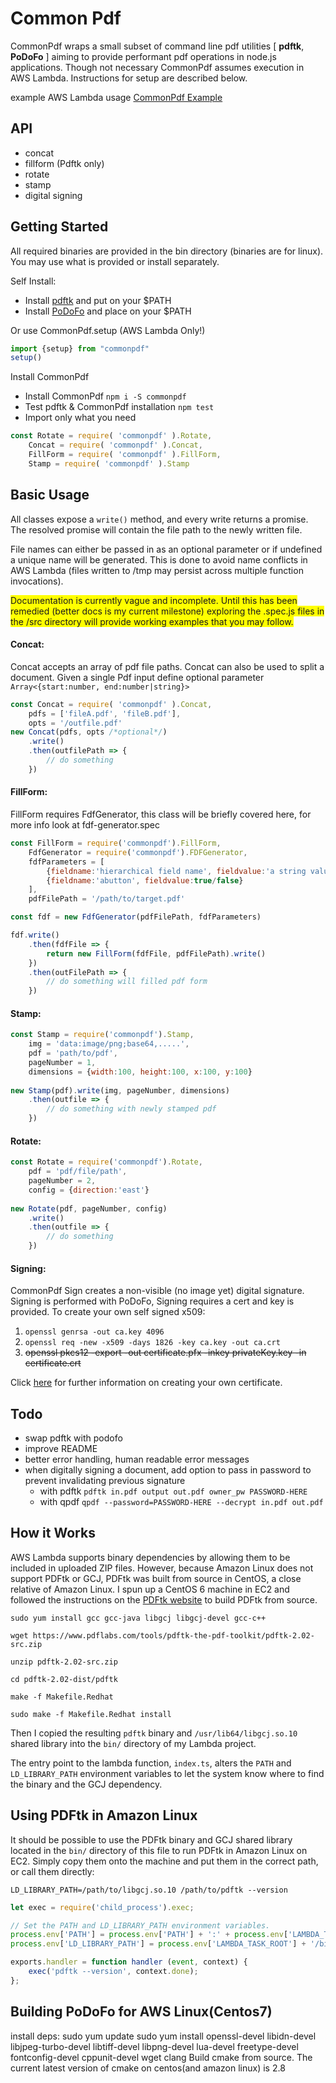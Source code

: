 # Common Pdf


CommonPdf wraps a small subset of command line pdf utilities [ **pdftk**, **PoDoFo** ] aiming to provide performant pdf operations in node.js applications.
Though not necessary CommonPdf assumes execution in AWS Lambda. Instructions for setup are described below.

example AWS Lambda usage [CommonPdf Example](https://github.com/corymickelson/CommonPdf-Example)

## API

- concat
- fillform (Pdftk only)
- rotate
- stamp
- digital signing

## Getting Started
All required binaries are provided in the bin directory (binaries are for linux). You may use what is provided
or install separately.

Self Install:
- Install [pdftk](https://www.pdflabs.com/tools/pdftk-server/) and put on your $PATH
- Install [PoDoFo](http://podofo.sourceforge.net/download) and place on your $PATH

Or use CommonPdf.setup (AWS Lambda Only!)

```javascript 
import {setup} from "commonpdf"
setup() 
```
Install CommonPdf

- Install CommonPdf `npm i -S commonpdf`
- Test pdftk & CommonPdf installation ```npm test```
- Import only what you need
```javascript 
const Rotate = require( 'commonpdf' ).Rotate,
    Concat = require( 'commonpdf' ).Concat,
    FillForm = require( 'commonpdf' ).FillForm,
    Stamp = require( 'commonpdf' ).Stamp
```
## Basic Usage
All classes expose a ```write()``` method, and every write returns a promise. The resolved promise will contain
the file path to the newly written file.

File names can either be passed in as an optional parameter or if undefined a unique name will be generated.
This is done to avoid name conflicts in AWS Lambda (files 
written to /tmp may persist across multiple function invocations).

<span style="background-color:#FFFF00">Documentation is currently vague and incomplete. Until this has been remedied (better docs is my current milestone)
exploring the .spec.js files in the /src directory will provide working examples that you may follow.</span>


#### Concat:
Concat accepts an array of pdf file paths. Concat can also be used to split a document. Given a single Pdf input
 define optional parameter ```Array<{start:number, end:number|string}>``` 
```javascript
const Concat = require( 'commonpdf' ).Concat,
    pdfs = ['fileA.pdf', 'fileB.pdf'],
    opts = '/outfile.pdf'
new Concat(pdfs, opts /*optional*/)
    .write()
    .then(outfilePath => {
    	// do something 
    })
```

#### FillForm:
FillForm requires FdfGenerator, this class will be briefly covered here, for more info look at fdf-generator.spec
```javascript
const FillForm = require('commonpdf').FillForm,
    FdfGenerator = require('commonpdf').FDFGenerator,
    fdfParameters = [
    	{fieldname:'hierarchical field name', fieldvalue:'a string value'},
    	{fieldname:'abutton', fieldvalue:true/false}
    ],
    pdfFilePath = '/path/to/target.pdf'

const fdf = new FdfGenerator(pdfFilePath, fdfParameters)

fdf.write()
    .then(fdfFile => {
    	return new FillForm(fdfFile, pdfFilePath).write()
    })
    .then(outFilePath => {
    	// do something will filled pdf form
    })
```
#### Stamp:
```javascript
const Stamp = require('commonpdf').Stamp,
    img = 'data:image/png;base64,.....',
    pdf = 'path/to/pdf',
    pageNumber = 1,
    dimensions = {width:100, height:100, x:100, y:100}
 
new Stamp(pdf).write(img, pageNumber, dimensions)    
    .then(outfile => {
    	// do something with newly stamped pdf 
    })
```

#### Rotate:
```javascript
const Rotate = require('commonpdf').Rotate,
    pdf = 'pdf/file/path',
    pageNumber = 2,
    config = {direction:'east'}
    
new Rotate(pdf, pageNumber, config)
    .write()
    .then(outfile => {
    	// do something
    })

```

#### Signing:
CommonPdf Sign creates a non-visible (no image yet) digital signature. Signing is performed with PoDoFo,
Signing requires a cert and key is provided. To create your own self signed x509:
1. `openssl genrsa -out ca.key 4096`
2. `openssl req -new -x509 -days 1826 -key ca.key -out ca.crt`
3. ~~openssl pkcs12 -export -out certificate.pfx -inkey privateKey.key -in certificate.crt~~

Click [here](https://blog.didierstevens.com/2008/12/30/howto-make-your-own-cert-with-openssl/) for further information 
on creating your own certificate.



## Todo
 - swap pdftk with podofo
 - improve README
 - better error handling, human readable error messages
 - when digitally signing a document, add option to pass in password to prevent invalidating previous signature
     - with pdftk `pdftk in.pdf output out.pdf owner_pw PASSWORD-HERE`
     - with qpdf `qpdf --password=PASSWORD-HERE --decrypt in.pdf out.pdf`

## How it Works
AWS Lambda supports binary dependencies by allowing them to be included in uploaded ZIP files. However, because Amazon Linux does not support PDFtk or GCJ, PDFtk was built from source in CentOS, a close relative of Amazon Linux. I spun up a CentOS 6 machine in EC2 and followed the instructions on the [PDFtk website](https://www.pdflabs.com/docs/install-pdftk-on-redhat-or-centos/) to build PDFtk from source. 

```
sudo yum install gcc gcc-java libgcj libgcj-devel gcc-c++

wget https://www.pdflabs.com/tools/pdftk-the-pdf-toolkit/pdftk-2.02-src.zip

unzip pdftk-2.02-src.zip

cd pdftk-2.02-dist/pdftk

make -f Makefile.Redhat

sudo make -f Makefile.Redhat install
```

Then I copied the resulting `pdftk` binary and `/usr/lib64/libgcj.so.10` shared library into the `bin/` directory of my Lambda project.

The entry point to the lambda function, `index.ts`, alters the `PATH` and `LD_LIBRARY_PATH` environment variables to let the system know where to find the binary and the GCJ dependency.

## Using PDFtk in Amazon Linux

It should be possible to use the PDFtk binary and GCJ shared library located in the `bin/` directory of this file to run PDFtk in Amazon Linux on EC2. Simply copy them onto the machine and put them in the correct path, or call them directly:

```
LD_LIBRARY_PATH=/path/to/libgcj.so.10 /path/to/pdftk --version
```

```javascript 
let exec = require('child_process').exec;

// Set the PATH and LD_LIBRARY_PATH environment variables.
process.env['PATH'] = process.env['PATH'] + ':' + process.env['LAMBDA_TASK_ROOT'] + '/bin';
process.env['LD_LIBRARY_PATH'] = process.env['LAMBDA_TASK_ROOT'] + '/bin';

exports.handler = function handler (event, context) {
	exec('pdftk --version', context.done);
};
```
## Building PoDoFo for AWS Linux(Centos7)

install deps:
sudo yum update
sudo yum install openssl-devel libidn-devel libjpeg-turbo-devel libtiff-devel libpng-devel lua-devel freetype-devel fontconfig-devel cppunit-devel wget clang
Build cmake from source. The current latest version of cmake on centos(and amazon linux) is 2.8


